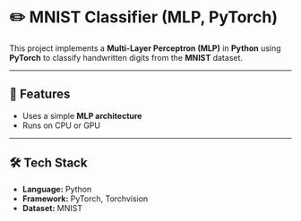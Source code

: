 # ✏️ MNIST Classifier (MLP, PyTorch)

This project implements a **Multi-Layer Perceptron (MLP)** in **Python** using **PyTorch** to classify handwritten digits from the **MNIST** dataset.  

---

## 📌 Features
- Uses a simple **MLP architecture**
- Runs on CPU or GPU

---

## 🛠 Tech Stack
- **Language:** Python  
- **Framework:** PyTorch, Torchvision  
- **Dataset:** MNIST
